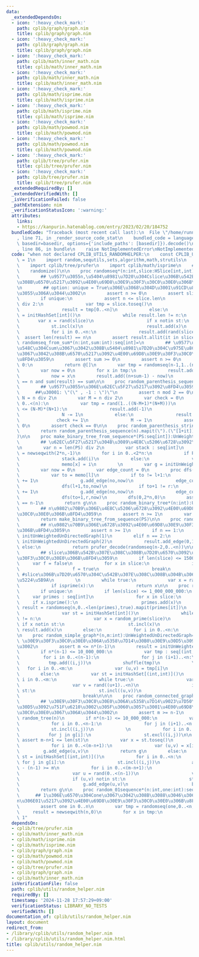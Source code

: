```yaml
---
data:
  _extendedDependsOn:
  - icon: ':heavy_check_mark:'
    path: cplib/graph/graph.nim
    title: cplib/graph/graph.nim
  - icon: ':heavy_check_mark:'
    path: cplib/graph/graph.nim
    title: cplib/graph/graph.nim
  - icon: ':heavy_check_mark:'
    path: cplib/math/inner_math.nim
    title: cplib/math/inner_math.nim
  - icon: ':heavy_check_mark:'
    path: cplib/math/inner_math.nim
    title: cplib/math/inner_math.nim
  - icon: ':heavy_check_mark:'
    path: cplib/math/isprime.nim
    title: cplib/math/isprime.nim
  - icon: ':heavy_check_mark:'
    path: cplib/math/isprime.nim
    title: cplib/math/isprime.nim
  - icon: ':heavy_check_mark:'
    path: cplib/math/powmod.nim
    title: cplib/math/powmod.nim
  - icon: ':heavy_check_mark:'
    path: cplib/math/powmod.nim
    title: cplib/math/powmod.nim
  - icon: ':heavy_check_mark:'
    path: cplib/tree/prufer.nim
    title: cplib/tree/prufer.nim
  - icon: ':heavy_check_mark:'
    path: cplib/tree/prufer.nim
    title: cplib/tree/prufer.nim
  _extendedRequiredBy: []
  _extendedVerifiedWith: []
  _isVerificationFailed: false
  _pathExtension: nim
  _verificationStatusIcon: ':warning:'
  attributes:
    links:
    - https://kanpurin.hatenablog.com/entry/2023/02/20/184752
  bundledCode: "Traceback (most recent call last):\n  File \"/home/runner/.local/lib/python3.10/site-packages/onlinejudge_verify/documentation/build.py\"\
    , line 71, in _render_source_code_stat\n    bundled_code = language.bundle(stat.path,\
    \ basedir=basedir, options={'include_paths': [basedir]}).decode()\n  File \"/home/runner/.local/lib/python3.10/site-packages/onlinejudge_verify/languages/nim.py\"\
    , line 86, in bundle\n    raise NotImplementedError\nNotImplementedError\n"
  code: "when not declared CPLIB_UTILS_RANDOMHELPER:\n    const CPLIB_UTILS_RANDOMHELPER*\
    \ = 1\n    import random,sequtils,sets,algorithm,math,strutils\n    import cplib/graph/graph\n\
    \    import cplib/tree/prufer\n    import cplib/math/isprime\n    # https://kanpurin.hatenablog.com/entry/2023/02/20/184752\n\
    \    randomize()\n\n    proc randomseq*(n:int,slice:HSlice[int,int],unique:bool=false):seq[int]=\n\
    \        ## \u9577\u3055n,\u5404\u8981\u7D20\u304Cslice\u306B\u542B\u307E\u308C\
    \u308B\u6570\u5217\u3092\u4E00\u69D8\u30E9\u30F3\u30C0\u30E0\u306B\u8FD4\u3059\
    \n        ## option: unique = True\u306E\u3068\u304D\u3001\u91CD\u8907\u3092\u8A31\
    \u3055\u306A\u3044\u3002\n        assert n >= 0\n        assert slice.len >= 1\n\
    \        if unique:\n            assert n <= slice.len\n            if n >= slice.len\
    \ div 2:\n                var tmp = slice.toseq()\n                shuffle(tmp)\n\
    \                result = tmp[0..<n]\n            else:\n                var st\
    \ = initHashSet[int]()\n                while result.len != n:\n             \
    \       var x = rand(slice)\n                    if x notin st:\n            \
    \            st.incl(x)\n                        result.add(x)\n        else:\n\
    \            for i in 0..<n:\n                result.add(rand(slice))\n      \
    \  assert len(result) == n\n        assert result.allit(it in slice)\n\n    proc\
    \ randomseq_from_sum*(n:int,sum:int):seq[int]=\n        ## \u9577\u3055n,\u7DCF\
    \u548C\u304Csum\u3067\u3042\u308B\u5404\u8981\u7D20\u304C\u975E\u8CA0\u6574\u6570\
    \u3067\u3042\u308B\u6570\u5217\u3092\u4E00\u69D8\u30E9\u30F3\u30C0\u30E0\u306B\
    \u8FD4\u3059\n        assert sum >= 0\n        assert n >= 0\n        if n ==\
    \ 0:\n            return @[]\n        var tmp = randomseq(n-1,1..(n+sum-1),true).sorted()\n\
    \        var now = 0\n        for x in tmp:\n            result.add(x-now-1)\n\
    \            now = x\n        result.add((n+sum-1) - now)\n        assert len(result)\
    \ == n and sum(result) == sum\n\n    proc random_parenthesis_sequence*(n:int):seq[int]=\n\
    \        ## \u9577\u3055n\u306E\u62EC\u5F27\u5217\u3092\u8FD4\u3059\u3002\n  \
    \      ##\u30001: \"(\" , -1 : \")\"\n        assert n mod 2 == 0\n\n        var\
    \ N = n div 2\n        var M = n div 2\n        var check = 0\n        for i in\
    \ 0..<(n):\n            var tmp = rand(1..((N-M+1)*(N+M)))\n            if tmp\
    \ <= (N-M)*(N+1):\n                result.add(-1)\n                check -= 1\n\
    \                N -= 1\n            else:\n                result.add(1)\n  \
    \              check += 1\n                M -= 1\n            assert check >=\
    \ 0\n        assert check == 0\n\n    proc random_parenthesis_string*(n:int):string=\n\
    \        return random_parenthesis_sequence(n).mapit(\").(\"[1+it]).join(\"\"\
    )\n\n    proc make_binary_tree_from_sequence*(PS:seq[int]):UnWeightedUnDirectedGraph=\n\
    \        ## \u62EC\u5F27\u5217\u304B\u3089\u4E8C\u5206\u6728\u3092\u5FA9\u5143\
    \n        var n = len(PS) div 2\n        var stack : seq[int]\n        var memo\
    \ = newseqwith(2*n,-1)\n        for i in 0..<2*n:\n            if PS[i] == 1:\n\
    \                stack.add(i)\n            else:\n                var x = stack.pop()\n\
    \                memo[x] = i\n        \n        var g = initUnWeightedUnDirectedGraph(n)\n\
    \        var now = 0\n        var edge_count = 0\n        proc dfs(l,r,no:int)=\n\
    \            var to = memo[l]\n            if to != l+1:\n                now\
    \ += 1\n                g.add_edge(no,now)\n                edge_count += 1\n\
    \                dfs(l+1,to,now)\n            if to+1 != r:\n                now\
    \ += 1\n                g.add_edge(no,now)\n                edge_count += 1\n\
    \                dfs(to+1,r,now)\n        dfs(0,2*n,0)\n        assert edge_count\
    \ == n-1\n        return g\n\n    proc random_binary_tree*(n:int):UnWeightedUnDirectedGraph=\n\
    \        ## n\u9802\u70B9\u306E\u4E8C\u5206\u6728\u3092\u4E00\u69D8\u30E9\u30F3\
    \u30C0\u30E0\u306B\u8FD4\u3059\n        assert n >= 1\n        var PS = random_parenthesis_sequence(2*n)\n\
    \        return make_binary_tree_from_sequence(PS)\n\n    proc random_tree*(n:int):UnWeightedUnDirectedGraph=\n\
    \        ## n\u9802\u70B9\u306E\u6728\u3092\u4E00\u69D8\u30E9\u30F3\u30C0\u30E0\
    \u306B\u8FD4\u3059\n        assert n >= 1\n        if n == 1:\n            return\
    \ initUnWeightedUnDirectedGraph(1)\n        elif n == 2:\n            result =\
    \ initUnWeightedUnDirectedGraph(2)\n            result.add_edge(0,1)\n       \
    \ else:\n            return prufer_decode(randomseq(n-2,0..<n))\n\n    proc random_prime*(slice:HSlice[int,int]):int=\n\
    \        ## slice\u306B\u542B\u307E\u308C\u308B\u7D20\u6570\u3092\u4E00\u69D8\u30E9\
    \u30F3\u30C0\u30E0\u306B\u8FD4\u3059\n        if len(slice) <= 1500:\n       \
    \     var f = false\n            for x in slice:\n                if isprime(x):\n\
    \                    f = true\n                    break\n            assert f\
    \ #slice\u306B\u7D20\u6570\u304C\u542B\u307E\u308C\u308B\u304B\u3069\u3046\u304B\
    \u5224\u5B9A\n        \n        while true:\n            var x = rand(slice)\n\
    \            if isprime(x):\n                return x\n\n    proc random_prime_sequence*(n:int,slice:HSlice[int,int],unique:bool=false):seq[int]=\n\
    \        if unique:\n            if len(slice) <= 1_000_000_000:\n           \
    \     var primes : seq[int]\n                for x in slice:\n               \
    \     if x.isprime():\n                        primes.add(x)\n               \
    \ result = randomseq(n,0..<len(primes),true).mapit(primes[it])\n            else:\n\
    \                var st = initHashSet[int]()\n                while result.len\
    \ != n:\n                    var x = random_prime(slice)\n                   \
    \ if x notin st:\n                        st.incl(x)\n                       \
    \ result.add(x)\n        else:\n            for i in 0..<n:\n                result.add(random_prime(slice))\n\
    \n    proc random_simple_graph*(n,m:int):UnWeightedUnDirectedGraph=\n        ##\
    \ \u30E9\u30F3\u30C0\u30E0\u306A\u5358\u7D14\u30B0\u30E9\u30D5\u3092\u4F5C\u6210\
    \u3002\n        assert m <= n*(n-1)\n        result = initUnWeightedUnDirectedGraph(n)\n\
    \        if n*(n-1) <= 10_000_000:\n            var tmp : seq[(int,int)]\n   \
    \         for i in 0..<(n-1):\n                for j in (i+1)..<n:\n         \
    \           tmp.add((i,j))\n            shuffle(tmp)\n            \n         \
    \   for i in 0..<m:\n                var (u,v) = tmp[i]\n                result.add_edge(u,v)\n\
    \        else:\n            var st = initHashSet[(int,int)]()\n            for\
    \ i in 0..<m:\n                while true:\n                    var u = rand(0..<(n-1))\n\
    \                    var v = rand((u+1)..<n)\n                    if (u,v) notin\
    \ st:\n                        st.incl((u,v))\n                        result.add_edge(u,v)\n\
    \                        break\n\n\n    proc random_connected_graph*(n,m:int):UnWeightedUnDirectedGraph=\n\
    \        ## \u30E9\u30F3\u30C0\u30E0\u306A\u5358\u7D14\u9023\u7D50\u30B0\u30E9\
    \u30D5\u3092\u751F\u6210\u3002\u305F\u3060\u3057\u3001\u4E00\u69D8\u30E9\u30F3\
    \u30C0\u30E0\u3067\u306A\u3044\u3002\n        assert m >= n-1\n        var g =\
    \ random_tree(n)\n        if n*(n-1) <= 10_000_000:\n            var st = initHashSet[(int,int)]()\n\
    \            for i in 0..<n-1:\n                for j in (i+1)..<n:\n        \
    \            st.incl((i,j))\n            \n            for i in 0..<n:\n     \
    \           for j in g[i]:\n                    st.excl((i,j))\n\n           \
    \ assert m-n+1 <= len(st)\n            var x = st.toseq()\n            shuffle(x)\n\
    \            for i in 0..<(m-n+1):\n                var (u,v) = x[i]\n       \
    \         g.add_edge(u,v)\n            return g\n        else:\n            var\
    \ st = initHashSet[(int,int)]()\n            for i in 0..<n:\n               \
    \ for j in g[i]:\n                    st.incl((i,j))\n            assert n*(n-1)\
    \ - (n-1) >= m\n            for i in 0..<(m-n+1):\n                while true:\n\
    \                    var u = rand(0..<(n-1))\n                    var v = rand((u+1)..<n)\n\
    \                    if (u,v) notin st:\n                        st.incl((u,v))\n\
    \                        g.add_edge(u,v)\n                        break\n    \
    \        return g\n\n    proc random_01sequence*(n:int,one:int):seq[int]=\n  \
    \      ## 1\u306E\u6570\u304Cone\u3067\u3042\u308B\u3088\u3046\u306A\u9577\u3055\
    n\u306E01\u5217\u3092\u4E00\u69D8\u30E9\u30F3\u30C0\u30E0\u306B\u8FD4\u3059\n\
    \        assert one in 0..n\n        var tmp = randomseq(one,0..<n,true)\n   \
    \     result = newseqwith(n,0)\n        for x in tmp:\n            result[x] =\
    \ 1"
  dependsOn:
  - cplib/tree/prufer.nim
  - cplib/math/inner_math.nim
  - cplib/math/isprime.nim
  - cplib/math/isprime.nim
  - cplib/graph/graph.nim
  - cplib/math/powmod.nim
  - cplib/math/powmod.nim
  - cplib/tree/prufer.nim
  - cplib/graph/graph.nim
  - cplib/math/inner_math.nim
  isVerificationFile: false
  path: cplib/utils/random_helper.nim
  requiredBy: []
  timestamp: '2024-11-28 17:57:29+09:00'
  verificationStatus: LIBRARY_NO_TESTS
  verifiedWith: []
documentation_of: cplib/utils/random_helper.nim
layout: document
redirect_from:
- /library/cplib/utils/random_helper.nim
- /library/cplib/utils/random_helper.nim.html
title: cplib/utils/random_helper.nim
---
```

